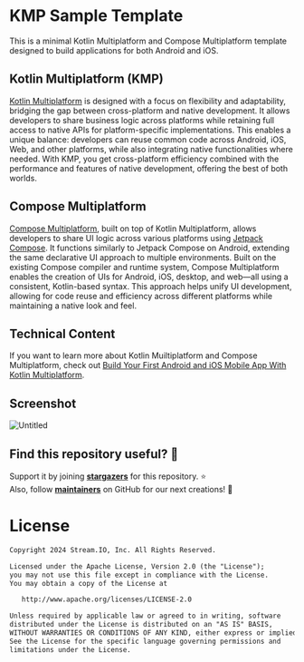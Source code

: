 # KMP Sample Template

This is a minimal Kotlin Multiplatform and Compose Multiplatform template designed to build applications for both Android and iOS.

## Kotlin Multiplatform (KMP)

[Kotlin Multiplatform](https://kotlinlang.org/docs/multiplatform.html) is designed with a focus on flexibility and adaptability, bridging the gap between cross-platform and native development. It allows developers to share business logic across platforms while retaining full access to native APIs for platform-specific implementations. This enables a unique balance: developers can reuse common code across Android, iOS, Web, and other platforms, while also integrating native functionalities where needed. With KMP, you get cross-platform efficiency combined with the performance and features of native development, offering the best of both worlds.

## Compose Multiplatform

[Compose Multiplatform](https://www.jetbrains.com/compose-multiplatform), built on top of Kotlin Multiplatform, allows developers to share UI logic across various platforms using [Jetpack Compose](https://developer.android.com/compose). It functions similarly to Jetpack Compose on Android, extending the same declarative UI approach to multiple environments. Built on the existing Compose compiler and runtime system, Compose Multiplatform enables the creation of UIs for Android, iOS, desktop, and web—all using a consistent, Kotlin-based syntax. This approach helps unify UI development, allowing for code reuse and efficiency across different platforms while maintaining a native look and feel.

## Technical Content

If you want to learn more about Kotlin Muiltiplatform and Compose Multiplatform, check out [Build Your First Android and iOS Mobile App With Kotlin Multiplatform](https://getstream.io/blog/build-app-kotlin-multiplatform/).

## Screenshot

![Untitled](https://github.com/user-attachments/assets/82420beb-b4fc-4062-89c7-4745a2ea7468)

## Find this repository useful? 💙
Support it by joining __[stargazers](https://github.com/GetStream/kmp-sample-template/stargazers)__ for this repository. :star: <br>
Also, follow __[maintainers](https://github.com/skydoves)__ on GitHub for our next creations! 🤩

# License
```xml
Copyright 2024 Stream.IO, Inc. All Rights Reserved.

Licensed under the Apache License, Version 2.0 (the "License");
you may not use this file except in compliance with the License.
You may obtain a copy of the License at

   http://www.apache.org/licenses/LICENSE-2.0

Unless required by applicable law or agreed to in writing, software
distributed under the License is distributed on an "AS IS" BASIS,
WITHOUT WARRANTIES OR CONDITIONS OF ANY KIND, either express or implied.
See the License for the specific language governing permissions and
limitations under the License.
```
